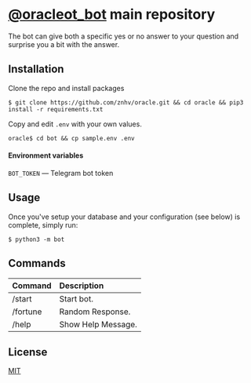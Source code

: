 # [@oracleot_bot](https://t.me/oracleot_bot) main repository

The bot can give both a specific yes or no answer to your question and surprise you a bit with the answer.

## Installation

Clone the repo and install packages
```shell
$ git clone https://github.com/znhv/oracle.git && cd oracle && pip3 install -r requirements.txt
```

Copy and edit `.env` with your own values.
```shell
oracle$ cd bot && cp sample.env .env
```

#### Environment variables
`BOT_TOKEN` — Telegram bot token


## Usage


Once you've setup your database and your configuration (see below) is complete, simply run:
```shell
$ python3 -m bot
```

## Commands
Command | Description
:--- | :---
/start | Start bot.
/fortune | Random Response.
/help | Show Help Message.


## License
[MIT](https://choosealicense.com/licenses/mit/)